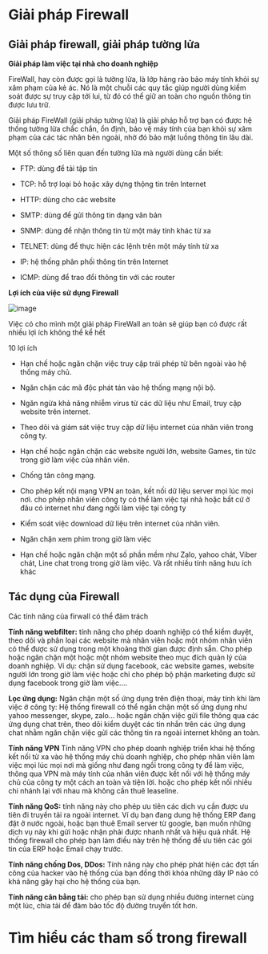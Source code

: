 # Giải pháp Firewall

## Giải pháp firewall, giải pháp tường lửa

**Giải pháp làm việc tại nhà cho doanh nghiệp**

FireWall, hay còn được gọi là tường lửa, là lớp hàng rào bảo máy tính khỏi sự xâm phạm của kẻ ác. Nó là một chuỗi các quy tắc giúp người dùng kiểm soát được sự truy cập tới lui, từ đó có thể giữ an toàn cho nguồn thông tin được lưu trữ.

Giải pháp FireWall (giải pháp tường lửa)  là giải pháp hỗ trợ bạn có được hệ thống tường lửa chắc chắn, ổn định, bảo vệ máy tính của bạn khỏi sự xâm phạm của các tác nhân bên ngoài, nhờ đó bảo mật luồng thông tin lâu dài.

Một số thông số liên quan đến tường lửa mà người dùng cần biết:

- FTP: dùng để tải tập tin

- TCP: hỗ trợ loại bỏ hoặc xây dựng thộng tin trên Internet

- HTTP: dùng cho các website

- SMTP: dùng để gửi thông tin dạng văn bản

- SNMP: dùng để nhận thông tin từ một máy tính khác từ xa

- TELNET: dùng để thực hiện các lệnh trên một máy tính từ xa

- IP: hệ thống phân phối thông tin trên Internet

- ICMP: dùng để trao đổi thông tin với các router

**Lợi ích của việc sử dụng Firewall**

![image](https://user-images.githubusercontent.com/62273292/166618226-71da0885-8a7a-4880-bf92-a63c1b42db34.png)


Việc có cho mình một giải pháp FireWall an toàn sẽ giúp bạn có được rất nhiều lợi ích không thể kể hết

10 lợi ích 

- Hạn chế hoặc ngăn chặn việc truy cập trái phép từ bên ngoài vào hệ thống máy chủ.

- Ngăn chặn các mã độc phát tán vào hệ thống mạng nội bộ.

- Ngăn ngừa khả năng nhiễm virus từ các dữ liệu như Email, truy cập website trên internet.

- Theo dõi và giám sát việc truy cập dữ liệu internet của nhân viên trong công ty.

- Hạn chế hoặc ngăn chặn các website người lớn, website Games, tin tức trong giờ làm việc của nhân viên.

- Chống tân công mạng.

- Cho phép kết nội mạng VPN an toàn, kết nối dữ liệu server mọi lúc mọi nơi. cho phép nhân viên công ty có thể làm việc tại nhà hoặc bất cứ ở đâu có internet như đang ngồi làm việc tại công ty

- Kiểm soát việc download dữ liệu trên internet của nhân viên.

- Ngăn chặn xem phim trong giờ làm việc

- Hạn chế hoặc ngăn chặn một số phần mềm như Zalo, yahoo chát, Viber chát, Line chat trong trong giờ làm việc.
Và rất nhiều tính năng hưu ích khác

## Tác dụng của Firewall

Các tính năng của firwall có thể đảm trách

**Tính năng webfilter:**  tính năng cho phép doanh nghiệp có thể kiểm duyệt, theo dõi và phân loại các website mà nhân viên hoặc một nhóm nhân viên có thể được sử dụng trong một khoảng thời gian được định sẵn. Cho phép hoặc ngăn chặn một hoặc một nhóm website theo mục đích quản lý của doanh nghiệp. Ví dụ: chặn sử dụng facebook, các website games, website người lớn trong giờ làm việc hoặc chỉ cho phép bộ phận marketing được sử dụng facebook trong giờ làm việc….

**Lọc ứng dụng:** Ngăn chặn một số ứng dụng trên điện thoại, máy tính khi làm việc ở công ty: Hệ thống firewall có thể ngăn chặn một số ứng dụng như yahoo messenger, skype, zalo… hoặc ngăn chặn việc gửi file thông qua các ứng dụng chat trên, theo dõi kiểm duyệt các tin nhắn trên các ứng dụng chat nhằm ngăn chặn việc gửi các thông tin ra ngoài internet không an toàn.

**Tính năng VPN** Tính năng VPN cho phép doanh nghiệp triển khai hệ thống kết nối từ xa vào hệ thống máy chủ doanh nghiệp, cho phép nhân viên làm việc mọi lúc mọi nơi mà giống như đang ngồi trong công ty để làm việc, thông qua VPN mà máy tính của nhân viên được kết nối với hệ thống máy chủ của công ty một cách an toàn và tiện lời. hoặc cho phép kết nối nhiều chi nhánh lại với nhau mà không cần thuê leaseline.

**Tính năng QoS:** tính năng này cho phép ưu tiên các dịch vụ cần được ưu tiên đi truyền tải ra ngoài internet. Ví dụ bạn đang dung hệ thống ERP đang đặt ở nước ngoài, hoặc bạn thuê Email server từ google, bạn muốn những dịch vụ này khi gửi hoặc nhận phải được nhanh nhất và hiệu quả nhất. Hệ thống firewall cho phép bạn làm điều này trên hệ thống để ưu tiên các gói tin của ERP hoặc Email chạy trước.

**Tính năng chống Dos, DDos:** Tính năng này cho phép phát hiện các đợt tấn công của hacker vào hệ thống của bạn đồng thời khóa những dãy IP nào có khả năng gây hại cho hệ thống của bạn.

**Tính năng cân bằng tải:** cho phép bạn sử dụng nhiều đường internet cùng một lúc, chia tải để đảm bảo tốc độ đường truyển tốt hơn.


# Tìm hiểu các tham số trong firewall
























